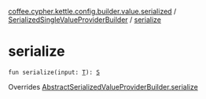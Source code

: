 [coffee.cypher.kettle.config.builder.value.serialized](../index.md) / [SerializedSingleValueProviderBuilder](index.md) / [serialize](./serialize.md)

# serialize

`fun serialize(input: `[`T`](index.md#T)`): `[`S`](index.md#S)

Overrides [AbstractSerializedValueProviderBuilder.serialize](../-abstract-serialized-value-provider-builder/serialize.md)

